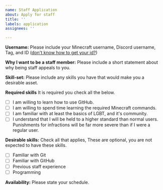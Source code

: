 ```yaml
---
name: Staff Application
about: Apply for staff
title: ''
labels: application
assignees: ''

---
```


**Username:**
Please include your Minecraft username, Discord username, Tag, and ID ([don't know how to get your id?](https://support.discord.com/hc/en-us/articles/206346498-Where-can-I-find-my-User-Server-Message-ID-))

**Why I want to be a staff member:**
Please include a short statement about why being staff appeals to you.

**Skill-set:**
Please include any skills you have that would make you a desirable asset.

**Required skills**
It is required you check all the below.
- [ ] I am willing to learn how to use GitHub.
- [ ] I am willing to spend time learning the required Minecraft commands.
- [ ] I am familiar with at least the basics of LGBT, and it's community.
- [ ] I understand that I will be held to a higher standard than normal users. Punishments for infractions will be far more severe than if I were a regular user.

**Desirable skills:**
Check all that applies, These are optional, you are not expected to have these skills.
- [ ] Familiar with Git
- [ ] Familiar with GitHub
- [ ] Previous staff experience
- [ ] Programming

**Availability:**
Please state your schedule.